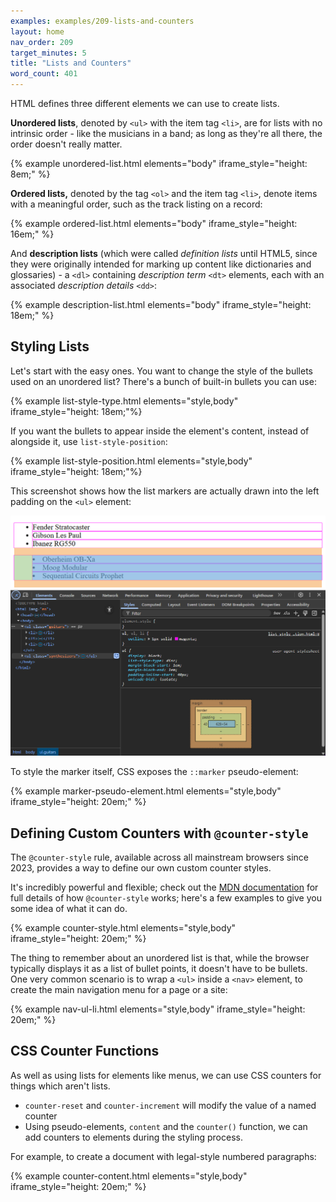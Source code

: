 ```yaml
---
examples: examples/209-lists-and-counters
layout: home
nav_order: 209
target_minutes: 5
title: "Lists and Counters"
word_count: 401
---
```

HTML defines three different elements we can use to create lists.

**Unordered lists**, denoted by `<ul>` with the item tag `<li>`, are for lists with no intrinsic order - like the musicians in a band; as long as they're all there, the order doesn't really matter.

{% example unordered-list.html elements="body" iframe_style="height: 8em;" %}

**Ordered lists,** denoted by the tag `<ol>` and the item tag `<li>`, denote items with a meaningful order, such as the track listing on a record:

{% example ordered-list.html elements="body" iframe_style="height: 16em;" %}

And **description lists** (which were called *definition lists* until HTML5, since they were originally intended for marking up content like dictionaries and glossaries) - a `<dl>`  containing *description term* `<dt>` elements, each with an associated *description details* `<dd>`:

{% example description-list.html elements="body" iframe_style="height: 18em;" %}

## Styling Lists

Let's start with the easy ones. You want to change the style of the bullets used on an unordered list? There's a bunch of built-in bullets you can use:

{% example list-style-type.html elements="style,body" iframe_style="height: 18em;"%}

If you want the bullets to appear inside the element's content, instead of alongside it, use `list-style-position`:

{% example list-style-position.html elements="style,body"  iframe_style="height: 18em;"%}

This screenshot shows how the list markers are actually drawn into the left padding on the `<ul>` element:

![list-style-position and padding](./images/list-style-position-padding.png)

To style the marker itself, CSS exposes the `::marker` pseudo-element:

{% example marker-pseudo-element.html elements="style,body" iframe_style="height: 20em;" %}

## Defining Custom Counters with `@counter-style`

The `@counter-style` rule, available across all mainstream browsers since 2023, provides a way to define our own custom counter styles.

It's incredibly powerful and flexible; check out the [MDN documentation](https://developer.mozilla.org/en-US/docs/Web/CSS/@counter-style) for full details of how `@counter-style` works; here's a few examples to give you some idea of what it can do.

{% example counter-style.html elements="style,body" iframe_style="height: 20em;" %}

The thing to remember about an unordered list is that, while the browser typically displays it as a list of bullet points, it doesn't have to be bullets. One very common scenario is to wrap a `<ul>` inside a `<nav>` element, to create the main navigation menu for a page or a site:

{% example nav-ul-li.html elements="style,body" iframe_style="height: 20em;" %}

## CSS Counter Functions

As well as using lists for elements like menus, we can use CSS counters for things which aren't lists.

* `counter-reset` and `counter-increment` will modify the value of a named counter
* Using pseudo-elements, `content` and the `counter()` function, we can add counters to elements during the styling process.

For example, to create a document with legal-style numbered paragraphs:

{% example counter-content.html elements="style,body" iframe_style="height: 20em;" %}


